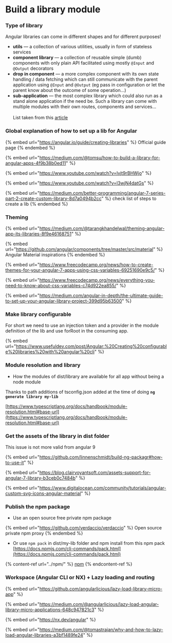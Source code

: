 # Build a library module

### Type of library&#x20;

Angular libraries can come in different shapes and for different purposes!

* **utils** — a collection of various utilities, usually in form of stateless services
* **component library** — a collection of reusable simple (dumb) components with only plain API facilitated using mostly `@Input` and `@Output` decorators
* **drop in component** — a more complex component with its own state handling / data fetching which can still communicate with the parent application using `@Input` and `@Output` (eg pass in configuration or let the parent know about the outcome of some operation…)
* **sub-application** — the most complex library which could also run as a stand alone application if the need be. Such a library can come with multiple modules with their own routes, components and services…\
  \
  List taken from this [article](https://medium.com/@tomastrajan/why-and-how-to-lazy-load-angular-libraries-a3bf1489fe24)

### Global explanation of how to set up a lib for Angular&#x20;

{% embed url="https://angular.io/guide/creating-libraries" %}
Official guide page
{% endembed %}

{% embed url="https://medium.com/@tomsu/how-to-build-a-library-for-angular-apps-4f9b38b0ed11" %}

{% embed url="https://www.youtube.com/watch?v=lvjt9rBHWjo" %}

{% embed url="https://www.youtube.com/watch?v=l3wjN4datGs" %}

{% embed url="https://medium.com/better-programming/angular-7-series-part-2-create-custom-library-8d7a0494b2cc" %}
check list of steps to create a lib
{% endembed %}

###

### Theming&#x20;

{% embed url="https://medium.com/@tarangkhandelwal/theming-angular-app-its-libraries-8f9e46168751" %}

{% embed url="https://github.com/angular/components/tree/master/src/material" %}
Angular Material inspirations&#x20;
{% endembed %}

{% embed url="https://www.freecodecamp.org/news/how-to-create-themes-for-your-angular-7-apps-using-css-variables-69251690e9c5/" %}

{% embed url="https://www.freecodecamp.org/news/everything-you-need-to-know-about-css-variables-c74d922ea855/" %}

{% embed url="https://medium.com/angular-in-depth/the-ultimate-guide-to-set-up-your-angular-library-project-399d95b63500" %}

###

### Make library configurable &#x20;

For short we need to use an injection token and a provider in the  module definition of the lib and use forRoot in the consuming app.

{% embed url="https://www.usefuldev.com/post/Angular:%20Creating%20configurable%20libraries%20with%20angular%20cli" %}

### &#x20;

### Module resolution and library&#x20;

* How the modules of dist/library are available for all app without being a node module&#x20;

Thanks to path additions of tsconfig.json added at the time of doing **`ng generate library my-lib`**

[https://www.typescriptlang.org/docs/handbook/module-resolution.html#base-url](https://www.typescriptlang.org/docs/handbook/module-resolution.html#base-url)

###

### Get the assets of the library in dist folder&#x20;

This issue is not more valid from angular 9

{% embed url="https://github.com/linnenschmidt/build-ng-packagr#how-to-use-it" %}

{% embed url="https://blog.clairvoyantsoft.com/assets-support-for-angular-7-library-b3ceb0c7484b" %}

{% embed url="https://www.digitalocean.com/community/tutorials/angular-custom-svg-icons-angular-material" %}

###

### Publish the npm package&#x20;

* Use an open source free private npm package

{% embed url="https://github.com/verdaccio/verdaccio" %}
Open source private npm proxy
{% endembed %}

* Or use `npm pack` in dist/my-lib folder and npm install from this npm pack [https://docs.npmjs.com/cli-commands/pack.html](https://docs.npmjs.com/cli-commands/pack.html)

{% content-ref url="../npm/" %}
[npm](../npm/)
{% endcontent-ref %}

### Workspace (Angular CLI or NX) + Lazy loading and routing

{% embed url="https://github.com/angularlicious/lazy-load-library-micro-app" %}

{% embed url="https://medium.com/@angularlicious/lazy-load-angular-library-micro-applications-648c947821c3" %}

{% embed url="https://nx.dev/angular" %}

{% embed url="https://medium.com/@tomastrajan/why-and-how-to-lazy-load-angular-libraries-a3bf1489fe24" %}

